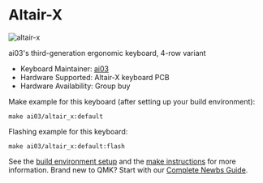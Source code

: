 # Altair-X

![altair-x](https://i.imgur.com/regfKQC.png)

ai03's third-generation ergonomic keyboard, 4-row variant  

* Keyboard Maintainer: [ai03](https://github.com/ai03-2725)
* Hardware Supported: Altair-X keyboard PCB
* Hardware Availability: Group buy

Make example for this keyboard (after setting up your build environment):

    make ai03/altair_x:default

Flashing example for this keyboard:

    make ai03/altair_x:default:flash

See the [build environment setup](https://docs.qmk.fm/#/getting_started_build_tools) and the [make instructions](https://docs.qmk.fm/#/getting_started_make_guide) for more information. Brand new to QMK? Start with our [Complete Newbs Guide](https://docs.qmk.fm/#/newbs).
